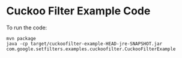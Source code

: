# Cuckoo Filter Example Code

To run the code:

```
mvn package
java -cp target/cuckoofilter-example-HEAD-jre-SNAPSHOT.jar com.google.setfilters.examples.cuckoofilter.CuckooFilterExample
```
